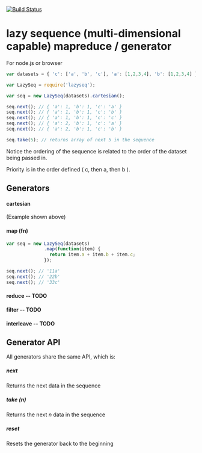 [![Build Status](https://travis-ci.org/lovebear/lazyseq.png)](https://travis-ci.org/lovebear/lazyseq)

# lazy sequence (multi-dimensional capable) mapreduce / generator

For node.js or browser


```js
var datasets = { 'c': ['a', 'b', 'c'], 'a': [1,2,3,4], 'b': [1,2,3,4] };

var LazySeq = require('lazyseq');

var seq = new LazySeq(datasets).cartesian();

seq.next(); // { 'a': 1, 'b': 1, 'c': 'a' }
seq.next(); // { 'a': 1, 'b': 1, 'c': 'b' }
seq.next(); // { 'a': 1, 'b': 1, 'c': 'c' }
seq.next(); // { 'a': 2, 'b': 1, 'c': 'a' }
seq.next(); // { 'a': 2, 'b': 1, 'c': 'b' }

seq.take(5); // returns array of next 5 in the sequence
```

Notice the ordering of the sequence is related to the order of the dataset being passed in.

Priority is in the order defined ( c, then a, then b ).

## Generators

#### cartesian

(Example shown above)

#### map (fn)

```js
var seq = new LazySeq(datasets)
              .map(function(item) {
                return item.a + item.b + item.c;
              });

seq.next(); // '11a'
seq.next(); // '22b'
seq.next(); // '33c'
```

#### reduce -- TODO

#### filter -- TODO

#### interleave -- TODO


## Generator API

All generators share the same API, which is:

##### next

Returns the next data in the sequence

##### take (*n*)

Returns the next *n* data in the sequence

##### reset

Resets the generator back to the beginning

